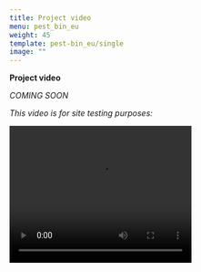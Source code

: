 ```yaml
---
title: Project video
menu: pest_bin_eu
weight: 45
template: pest-bin_eu/single
image: ""
---
```

**Project video**

*COMING SOON*

*This video is for site testing purposes:*

<video width="320" height="240" src="../video/test_yeast.mp4" controls />

<br>
